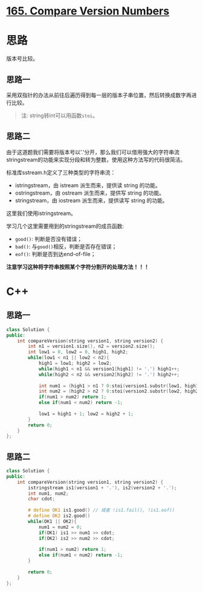 # [165. Compare Version Numbers](https://leetcode.com/problems/compare-version-numbers/)

# 思路
版本号比较。

## 思路一
采用双指针的办法从前往后遍历得到每一层的版本子串位置，然后转换成数字再进行比较。

> 注: string转int可以用函数`stoi`。

## 思路二
由于这道题我们需要将版本号以'.'分开，那么我们可以借用强大的字符串流stringstream的功能来实现分段和转为整数，使用这种方法写的代码很简洁。

标准库sstream.h定义了三种类型的字符串流： 
* istringstream，由 istream 派生而来，提供读 string 的功能。 
* ostringstream，由 ostream 派生而来，提供写 string 的功能。 
* stringstream，由 iostream 派生而来，提供读写 string 的功能。

这里我们使用istringstream。

学习几个这里需要用到的stringstream的成员函数:
* `good()`: 判断是否没有错误；
* `bad()`: 与`good()`相反，判断是否存在错误；
* `eof()`: 判断是否到达end-of-file；

**注意学习这种将字符串按照某个字符分割开的处理方法！！！**


# C++
## 思路一
``` C++
class Solution {
public:
    int compareVersion(string version1, string version2) {
        int n1 = version1.size(), n2 = version2.size();
        int low1 = 0, low2 = 0, high1, high2;
        while(low1 < n1 || low2 < n2){
            high1 = low1; high2 = low2;
            while(high1 < n1 && version1[high1] != '.') high1++;
            while(high2 < n2 && version2[high2] != '.') high2++;
            
            int num1 = (high1 > n1 ? 0:stoi(version1.substr(low1, high1 - low1)));
            int num2 = (high2 > n2 ? 0:stoi(version2.substr(low2, high2 - low2)));
            if(num1 > num2) return 1;
            else if(num1 < num2) return -1;
            
            low1 = high1 + 1; low2 = high2 + 1;  
        }
        return 0;
    }
};
```

## 思路二
``` C++
class Solution {
public:
    int compareVersion(string version1, string version2) {
        istringstream is1(version1 + '.'), is2(version2 + '.');
        int num1, num2;
        char cdot;
        
        # define OK1 is1.good() // 或者 !is1.fail(), !is1.eof()
        # define OK2 is2.good()
        while(OK1 || OK2){
            num1 = num2 = 0;
            if(OK1) is1 >> num1 >> cdot;
            if(OK2) is2 >> num2 >> cdot;
            
            if(num1 > num2) return 1;
            else if(num1 < num2) return -1;
        } 
        
        return 0;
    }
};
```
